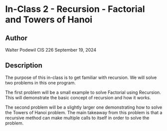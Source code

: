 # In-Class 2 - Recursion - Factorial and Towers of Hanoi

## Author
Walter Podewil
CIS 226
September 19, 2024


## Description

The purpose of this in-class is to get familiar with recursion. We will solve two problems in this one program.

The first problem will be a small example to solve Factorial using Recursion. This will demonstrate the basic concept of recursion and how it works.

The second problem will be a slightly larger one demonstrating how to solve the Towers of Hanoi problem. The main takeaway from this problem is that a recursive method can make multiple calls to itself in order to solve the problem.
